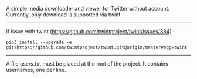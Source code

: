 A simple media downloader and viewer for Twitter without account.
Currently, only download is supported via twint. 

---

If issue with twint (https://github.com/twintproject/twint/issues/384) :
```shell script
pip3 install --upgrade -e git+https://github.com/twintproject/twint.git@origin/master#egg=twint
```

---

A file users.txt must be placed at the root of the project.
It contains usernames, one per line.